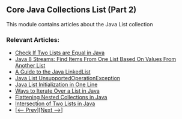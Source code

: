 ## Core Java Collections List (Part 2)

This module contains articles about the Java List collection

### Relevant Articles: 
- [Check If Two Lists are Equal in Java](http://www.baeldung.com/java-test-a-list-for-ordinality-and-equality)
- [Java 8 Streams: Find Items From One List Based On Values From Another List](https://www.baeldung.com/java-streams-find-list-items)
- [A Guide to the Java LinkedList](http://www.baeldung.com/java-linkedlist)
- [Java List UnsupportedOperationException](http://www.baeldung.com/java-list-unsupported-operation-exception)
- [Java List Initialization in One Line](https://www.baeldung.com/java-init-list-one-line)
- [Ways to Iterate Over a List in Java](https://www.baeldung.com/java-iterate-list)
- [Flattening Nested Collections in Java](http://www.baeldung.com/java-flatten-nested-collections)
- [Intersection of Two Lists in Java](https://www.baeldung.com/java-lists-intersection)
- [[<-- Prev]](/core-java-modules/core-java-collections-list)[[Next -->]](/core-java-modules/core-java-collections-list-3)